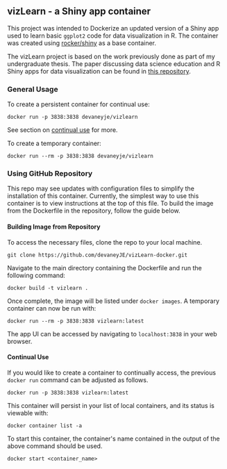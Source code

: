 ## vizLearn - a Shiny app container
This project was intended to Dockerize an updated version of a Shiny app used to learn basic `ggplot2` code for data visualization in R. The container was created using [rocker/shiny](https://hub.docker.com/r/rocker/shiny) as a base container.

The vizLearn project is based on the work previously done as part of my undergraduate thesis. The paper discussing data science education and R Shiny apps for data visualization can be found in [this repository](https://github.com/devaneyJE/tidyTouch_thesis).

### General Usage
To create a persistent container for continual use:
```
docker run -p 3838:3838 devaneyje/vizlearn
```
See section on [continual use](#Continual-Use) for more.

To create a temporary container:
```
docker run --rm -p 3838:3838 devaneyje/vizlearn
```

### Using GitHub Repository
This repo may see updates with configuration files to simplify the installation of this container. Currently, the simplest way to use this container is to view instructions at the top of this file. To build the image from the Dockerfile in the repository, follow the guide below. 

#### Building Image from Repository
To access the necessary files, clone the repo to your local machine.
```
git clone https://github.com/devaneyJE/vizLearn-docker.git
```
Navigate to the main directory containing the Dockerfile and run the following command:
```
docker build -t vizlearn .
```
Once complete, the image will be listed under `docker images`. A temporary container can now be run with:
```
docker run --rm -p 3838:3838 vizlearn:latest
```
The app UI can be accessed by navigating to `localhost:3838` in your web browser.

#### Continual Use
If you would like to create a container to continually access, the previous `docker run` command can be adjusted as follows.
```
docker run -p 3838:3838 vizlearn:latest
```
This container will persist in your list of local containers, and its status is viewable with:
```
docker container list -a
```
To start this container, the container's name contained in the output of the above command should be used.
```
docker start <container_name>
```

